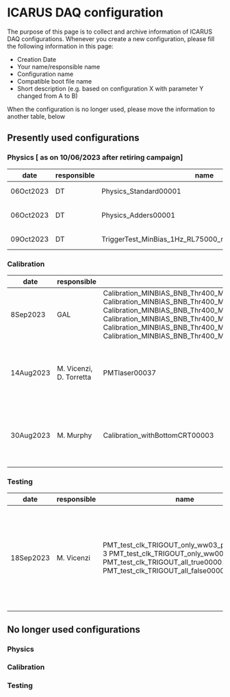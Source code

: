 # ICARUS DAQ configuration
The purpose of this page is to collect and archive information of ICARUS DAQ configurations. Whenever you create a new configuration, please fill the following information in this page:

- Creation Date
- Your name/responsible name
- Configuration name
- Compatible boot file name
- Short description (e.g. based on configuration X with parameter Y changed from A to B)

When the configuration is no longer used, please move the information to another table, below

## Presently used configurations
### Physics [ as on 10/06/2023 after retiring campaign] 

| date | responsible | name | bootfile | description |
| ---- | ----------- | ---- | -------- | ----------- |
| 06Oct2023 | DT | Physics_Standard00001 |  boot_Majority_moreEvb.txt | cloned from Physics_General_thr390_Majority_5_9_OverlappingWindow_wr_0_LockTemp_newpeds_win_10s_DAQTest00002 with updated Grafana metrics and pmt_standard.fcl changes by M. Vicenzi  |
| 06Oct2023 | DT | Physics_Adders00001 |  boot_Majority_moreEvb.txt | cloned from Physics_General_thr390_Majority_5_9_OverlappingWindow_wr_0_LockTemp_newpeds_win_10s_Adders_Corner_DAQTest00001 with updated Grafana metrics and pmt_standard.fcl changes by M. Vicenzi  |
| 09Oct2023 | DT | TriggerTest_MinBias_1Hz_RL75000_noEnable_oct2023_00001 |  boot_Majority_moreEvb.txt | cloned from TriggerTest_MinBias_1Hz_RL75000_noEnable_feb2023_00003 with updated Grafana metrics and pmt_standard.fcl changes by M. Vicenzi; config for MinBias triggers and extended PMT readout window  |

### Calibration

| date | responsible | name | bootfile | description |
| ---- | ----------- | ---- | -------- | ----------- |
| 8Sep2023 | GAL | Calibration_MINBIAS_BNB_Thr400_Majority10_FixedWindow_4Hz_GALTest00003 Calibration_MINBIAS_BNB_Thr400_Majority10_FixedWindow_4Hz_DAQTest00005 Calibration_MINBIAS_BNB_Thr400_Majority10_FixedWindow_4Hz_DAQTest00004 Calibration_MINBIAS_BNB_Thr400_Majority10_FixedWindow_4Hz_DAQTest00003 Calibration_MINBIAS_BNB_Thr400_Majority10_FixedWindow_4Hz_GALTest00002 Calibration_MINBIAS_BNB_Thr400_Majority10_FixedWindow_4Hz_GALTest00001 |  boot_MinBias_VeryHighRate_multiple_art_processes.txt | Configurations for testing new organization of Grafana metric levels |
| 14Aug2023  | M. Vicenzi, D. Torretta |  PMTlaser00037  |  boot_MinBias_VeryHighRate_multiple_art_processes.txt   |  Configuration for PMT test runs with laser at 10Hz. Updated from PMTlaser00036 with newer `icaruspmt**.fcl` with latest settings of PMT thresholds and baselines |
| 30Aug2023  | M. Murphy | Calibration_withBottomCRT00003 | boot_MinBias_VeryHighRate_multiple_art_processes.txt | Standard bottom CRT calibration. Updated from 00002 to move one of the files referenced by icaruscrtbottom_standard.fcl to a more accessible location. |

### Testing
| date | responsible | name | bootfile | description |
| ---- | ----------- | ---- | -------- | ----------- |
| 18Sep2023 | M. Vicenzi | PMT_test_clk_TRIGOUT_only_ww03_phase00001-3 PMT_test_clk_TRIGOUT_only_ww00001-4 PMT_test_clk_TRIGOUT_all_true00001 PMT_test_clk_TRIGOUT_all_false00001-3 | boot_MinBias_VeryHighRate_multiple_art_processes.txt | Configurations for testing PR #114 of sbndaq-artdaq. Motherboard clock or clock phase put in TRG-OUT. Never use for physics quality runs. |

## No longer used configurations
### Physics
### Calibration
### Testing

